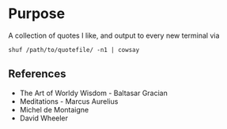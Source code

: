 # Purpose
A collection of quotes I like, and output to every new terminal via

```
shuf /path/to/quotefile/ -n1 | cowsay
```


## References
* The Art of Worldy Wisdom - Baltasar Gracian
* Meditations - Marcus Aurelius
* Michel de Montaigne
* David Wheeler
